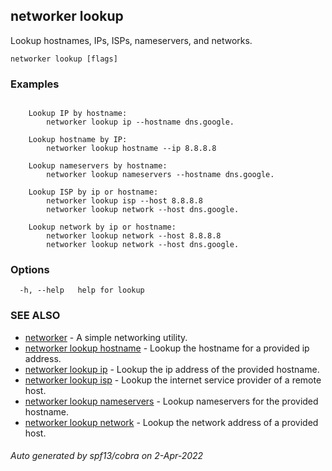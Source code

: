 ## networker lookup

Lookup hostnames, IPs, ISPs, nameservers, and networks.

```
networker lookup [flags]
```

### Examples

```

	Lookup IP by hostname:
		networker lookup ip --hostname dns.google.

	Lookup hostname by IP:
		networker lookup hostname --ip 8.8.8.8

	Lookup nameservers by hostname:
		networker lookup nameservers --hostname dns.google.

	Lookup ISP by ip or hostname:
		networker lookup isp --host 8.8.8.8
		networker lookup network --host dns.google.

	Lookup network by ip or hostname:
		networker lookup network --host 8.8.8.8
		networker lookup network --host dns.google.

```

### Options

```
  -h, --help   help for lookup
```

### SEE ALSO

* [networker](networker.md)	 - A simple networking utility.
* [networker lookup hostname](networker_lookup_hostname.md)	 - Lookup the hostname for a provided ip address.
* [networker lookup ip](networker_lookup_ip.md)	 - Lookup the ip address of the provided hostname.
* [networker lookup isp](networker_lookup_isp.md)	 - Lookup the internet service provider of a remote host.
* [networker lookup nameservers](networker_lookup_nameservers.md)	 - Lookup nameservers for the provided hostname.
* [networker lookup network](networker_lookup_network.md)	 - Lookup the network address of a provided host.

###### Auto generated by spf13/cobra on 2-Apr-2022
